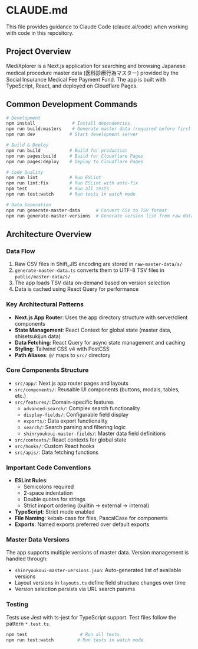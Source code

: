 # CLAUDE.md

This file provides guidance to Claude Code (claude.ai/code) when working with code in this repository.

## Project Overview

MediXplorer is a Next.js application for searching and browsing Japanese medical procedure master data (医科診療行為マスター) provided by the Social Insurance Medical Fee Payment Fund. The app is built with TypeScript, React, and deployed on Cloudflare Pages.

## Common Development Commands

```bash
# Development
npm install              # Install dependencies
npm run build:masters    # Generate master data (required before first run)
npm run dev             # Start development server

# Build & Deploy
npm run build           # Build for production
npm run pages:build     # Build for Cloudflare Pages
npm run pages:deploy    # Deploy to Cloudflare Pages

# Code Quality
npm run lint            # Run ESLint
npm run lint:fix        # Run ESLint with auto-fix
npm test                # Run all tests
npm run test:watch      # Run tests in watch mode

# Data Generation
npm run generate-master-data      # Convert CSV to TSV format
npm run generate-master-versions  # Generate version list from raw data
```

## Architecture Overview

### Data Flow
1. Raw CSV files in Shift_JIS encoding are stored in `raw-master-data/s/`
2. `generate-master-data.ts` converts them to UTF-8 TSV files in `public/master-data/s/`
3. The app loads TSV data on-demand based on version selection
4. Data is cached using React Query for performance

### Key Architectural Patterns

- **Next.js App Router**: Uses the app directory structure with server/client components
- **State Management**: React Context for global state (master data, shisetsukijun data)
- **Data Fetching**: React Query for async state management and caching
- **Styling**: Tailwind CSS v4 with PostCSS
- **Path Aliases**: `@/` maps to `src/` directory

### Core Components Structure

- `src/app/`: Next.js app router pages and layouts
- `src/components/`: Reusable UI components (buttons, modals, tables, etc.)
- `src/features/`: Domain-specific features
  - `advanced-search/`: Complex search functionality
  - `display-fields/`: Configurable field display
  - `exports/`: Data export functionality
  - `search/`: Search parsing and filtering logic
  - `shinryoukoui-master-fields/`: Master data field definitions
- `src/contexts/`: React contexts for global state
- `src/hooks/`: Custom React hooks
- `src/apis/`: Data fetching functions

### Important Code Conventions

- **ESLint Rules**: 
  - Semicolons required
  - 2-space indentation
  - Double quotes for strings
  - Strict import ordering (builtin → external → internal)
- **TypeScript**: Strict mode enabled
- **File Naming**: kebab-case for files, PascalCase for components
- **Exports**: Named exports preferred over default exports

### Master Data Versions

The app supports multiple versions of master data. Version management is handled through:
- `shinryoukoui-master-versions.json`: Auto-generated list of available versions
- Layout versions in `layouts.ts` define field structure changes over time
- Version selection persists via URL search params

### Testing

Tests use Jest with ts-jest for TypeScript support. Test files follow the pattern `*.test.ts`.

```bash
npm test                    # Run all tests
npm run test:watch         # Run tests in watch mode
```